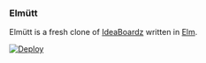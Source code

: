 ### Elmütt

Elmütt is a fresh clone of [IdeaBoardz](http://www.ideaboardz.com) written in [Elm](http://elm-lang.org).


[![Deploy](https://www.herokucdn.com/deploy/button.svg)](https://heroku.com/deploy)
